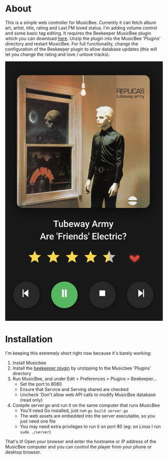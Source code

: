 # About
This is a simple web controller for MusicBee. Currently it can fetch album art, artist, title, rating and Last.FM loved status. I'm adding volume control and some basic tag editing. It requires the Beekeeper MusicBee plugin which you can download [here](http://grismar.net/beekeeper/plugin.zip). Unzip the plugin into the MusicBee 'Plugins' directory and restart MusicBee. For full functionality, change the configuration of the Beekeeper plugin to allow database updates (this will let you change the rating and love / unlove tracks).

![screenshot](https://github.com/raffraffraff/musicbee-web-controller/blob/main/screenshot.jpg?raw=true)

# Installation
I'm keeping this extremely short right now because it's barely working:

1. Install Musicbee
2. Install the [beekeeper plugin](http://grismar.net/beekeeper/plugin.zip) by unzipping to the Musicbee 'Plugins' directory
3. Run MusicBee, and under Edit > Preferences > Plugins > Beekeeper...
   - Set the port to 8080
   - Ensure that Service and Serving shared are checked
   - Uncheck 'Don't allow web API calls to modify MusicBee database (read only)
4. Compile server.go and run it on the same computer that runs MusicBee
   - You'll need Go installed, just run `go build server.go`
   - The web assets are embedded into the server executable, so you just need one file
   - You may need extra privileges to run it on port 80 (eg: on Linux I run `sudo ./server`)

That's it! Open your browser and enter the hostname or IP address of the MusicBee computer and you can control the player from your phone or desktop browser.
